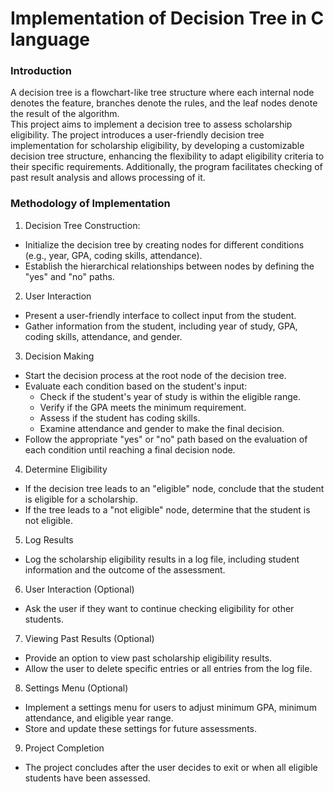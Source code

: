 # Implementation of Decision Tree in C language

### Introduction
A decision tree is a flowchart-like tree structure where each internal node denotes the feature, branches denote the rules, and the leaf nodes denote the result of the algorithm. \
This project aims to implement a decision tree to assess scholarship eligibility. The project introduces a user-friendly decision tree implementation for scholarship eligibility, by developing a customizable decision tree structure, enhancing the flexibility to adapt eligibility criteria to their specific requirements. Additionally, the program facilitates checking of past result analysis and allows processing of it.

### Methodology of Implementation
1. Decision Tree Construction:
- Initialize the decision tree by creating nodes for different conditions (e.g., year, GPA, coding skills, attendance).
- Establish the hierarchical relationships between nodes by defining the "yes" and "no" paths.
2. User Interaction
- Present a user-friendly interface to collect input from the student.
- Gather information from the student, including year of study, GPA, coding skills, attendance, and gender.
3. Decision Making
- Start the decision process at the root node of the decision tree.
- Evaluate each condition based on the student's input:
  * Check if the student's year of study is within the eligible range.
  * Verify if the GPA meets the minimum requirement.
  * Assess if the student has coding skills.
  * Examine attendance and gender to make the final decision.
- Follow the appropriate "yes" or "no" path based on the evaluation of each condition until reaching a final decision node.
4. Determine Eligibility
- If the decision tree leads to an "eligible" node, conclude that the student is eligible for a scholarship.
- If the tree leads to a "not eligible" node, determine that the student is not eligible.
5. Log Results
- Log the scholarship eligibility results in a log file, including student information and the outcome of the assessment.
6. User Interaction (Optional)
- Ask the user if they want to continue checking eligibility for other students.
7. Viewing Past Results (Optional)
- Provide an option to view past scholarship eligibility results.
- Allow the user to delete specific entries or all entries from the log file.
8. Settings Menu (Optional)
- Implement a settings menu for users to adjust minimum GPA, minimum attendance, and eligible year range.
- Store and update these settings for future assessments.
9. Project Completion
- The project concludes after the user decides to exit or when all eligible students have been assessed.
